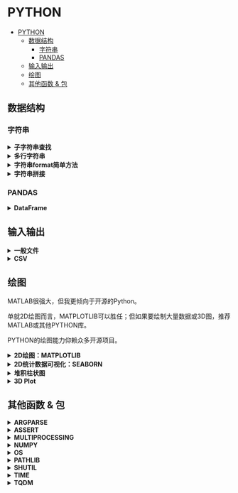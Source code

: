 # PYTHON

- [PYTHON](#python)
  - [数据结构](#数据结构)
    - [字符串](#字符串)
    - [PANDAS](#pandas)
  - [输入输出](#输入输出)
  - [绘图](#绘图)
  - [其他函数 & 包](#其他函数--包)

## 数据结构

### 字符串

<details>
<summary><b>子字符串查找</b></summary>

`str.find(sub,start,end)`

返回第一个子字符串的初始索引；若没找到，返回`-1`。

</details>

<details>
<summary><b>多行字符串</b></summary>

```python3
print("""Hello!
Welcome!
Goodbye!"""
)
```

```bash
Hello!
Welcome!
Goodbye!
```

尽量不要缩进，否则输出也有缩进。

</details>

<details>
<summary><b>字符串format简单方法</b></summary>

应该是3.8的新特性。

```python3
name = 'Ryan'
print(f'My name is {name}.')
```

```bash
My name is Ryan.
```

</details>

<details>
<summary><b>字符串拼接</b></summary>

```python3
a = 'Hello ' + 'World!'
print(a)

b = (
    'Hello '
    'World!'
    )
print(b)
```

```bash
Hello World!
Hello World!
```

注意，第二种写法没有逗号，否则就变成tuple了。

</details>

### PANDAS

<details>
<summary><b>DataFrame</b></summary>

每一列都是数据，对应一个标签。用字典表示：

```python3
d = {'col1': [1, 2], 'col2': [3, 4]}
df = pd.DataFrame(data=d)
```

</details>

## 输入输出

<details>
<summary><b>一般文件</b></summary>

```python3
fp = open("xxx.txt", 'w')
fp.write("haha\nhaha")
fp.close()
```

逐行读：

```python3
while True:
    line = fp.readline()
    if not line:
        break
```

numpy提供了更快的二进制读写方式：`np.fromfile(fp, dtype=np.uint8, count=block_size)`

</details>

<details>
<summary><b>CSV</b></summary>

一般文件读取方法：

```python3
import csv

csv_path = 'demo.csv'

# read
csv_fp = open(csv_path, 'r', newline='')
reader = csv.reader(csv_fp)
for line_list in reader:
    print(line_list)

# write
csv_fp = open(csv_path, 'w', newline='')
writer = csv.writer(csv_fp)
writer.writerow(['index_vid','psnr_ori','psnr_enh','dpsnr','name_vid'])

csv_fp.close()
```

更智能：

```python3
import pandas as pd

df = pd.read_csv(csv_file)
saved_column = df.column_name  # you can also use df['column_name']
```

</details>

## 绘图

MATLAB很强大，但我更倾向于开源的Python。

单就2D绘图而言，MATPLOTLIB可以胜任；但如果要绘制大量数据或3D图，推荐MATLAB或其他PYTHON库。

PYTHON的绘图能力仰赖众多开源项目。

<details>
<summary><b>2D绘图：MATPLOTLIB</b></summary>

[[official]](https://matplotlib.org/tutorials/introductory/pyplot.html)

```python3
import matplotlib.pyplot as plt

plt.plot(result)

plt.title(f'dMSE, QP={qp}')
plt.xlabel('TV')
plt.ylabel('dMSE')

plt.show()

plt.savefig('demo.png')

plt.clf()  # 如果要画新图，需要清除当前内容，但保留窗口
```

</details>

<details>
<summary><b>2D统计数据可视化：SEABORN</b></summary>

SEABORN擅长将2D统计数据可视化。由于其抽象性，使得作者可以更关注数据本身，而不是代码细节。

SEABORN的基础是MATPLOTLIB，常用数据格式为PANDAS。

[[概览]](https://seaborn.pydata.org/index.html)

[[所有教程]](https://seaborn.pydata.org/tutorial.html)

[[可接受的数据结构]](https://seaborn.pydata.org/tutorial/data_structure.html)

```python3
d = {'iter': val_logs['iter'], 'PSNR': val_logs['PSNR']}
df = pd.DataFrame(data=d)

sns_fig = sns.relplot(data=df, x='iter', y='PSNR')  # 绘制关系图

sns_fig.savefig(output.png")  # 保存图像
```

</details>

<details>
<summary><b>堆积柱状图</b></summary>

每次`bar`都建立在底层bar之上。

```python3
plt.bar(index_lst, new_y_lst, width=3, bottom=old_y_acc_lst)
```

默认hold，直至`plt.show()`

</details>

<details>
<summary><b>3D Plot</b></summary>

[[ref]](https://blog.csdn.net/u014636245/article/details/82799573)

</details>

## 其他函数 & 包

<details>
<summary><b>ARGPARSE</b></summary>

> 常规用法

- 设置长+短命名，注意引用时为长命名。
- 设置默认值，使用时可缺省，方便。
- 写一段话，描述参数的含义，方便理解。

```python3
import argparse

parser = argparse.ArgumentParser()
parser.add_argument('-io_v', '--io_val', type=str, \
    default="disk", \
    help="IO backend for validation: (lmdb | disk*)."
    )

opts = parser.parse_args()
print(opts.io_val)

opts_dict = vars(opts)  # 转换成字典，方便log逐行打印
log_fp.write(opts_dict['io_val'] + '\n')
```

> 输入列表

```python3
parser = argparse.ArgumentParser()
parser.add_argument('gpu', metavar='N', type=int, nargs='+')
args = parser.parse_args()
print(args.gpu)

python test.py 0 1 2 3
```

有时可以对参数分组（例如训练集和测试集都有相同含义的参数）：

```python3
group1 = parser.add_argument_group("group 1")
group2 = parser.add_argument_group("group 2")

group1.add_argument("--option1")
group2.add_argument("--option2")
```

</details>

<details>
<summary><b>ASSERT</b></summary>

```python3
assert not op.exists(a_path), "ALREADY EXISTS!"

a = "haha"
b = "hahha"
assert a in b, (f"{a} is not in "
    f"{b}!")
```

</details>

<details>
<summary><b>MULTIPROCESSING</b></summary>

> Pool of Workers

- `apply_async`：支持异步，非阻塞，返回结果后回调。
- `map`：阻塞，直至结果返回。
- `close`：关闭进程池，不再接受新任务。
- `join`：主进程阻塞，等待子进程退出。要在`close`后使用。

```python3
import multiprocessing as mp
import time


def func_demo(proc_id):
    print(f"start {proc_id}")
    time.sleep(3)
    print(f"end {proc_id}")


if __name__ == '__main__':  # windows下要写在里面
    pool = mp.Pool(processes=2)  # 最多2个进程并行
    proc_id_list = list(range(4)) # 0 -> 3
    for proc_id in proc_id_list:
        pool.apply_async(func=func_demo, args=(proc_id, ))
    pool.close()  # 禁止新进程加入
    pool.join()  # 阻塞，等所有子进程结束（再完成后面代码）
```

```bash
start 0
start 1
end 0
end 1
start 2
start 3
end 2
end 3
```

可以看到，同时只有2个进程并行。即当0和1执行后，循环阻塞，直至0结束后，2或3才开始执行。

> 代码记录

曾经在`pool.apply_asygn(func)`外面写`pbar.update()`。

后果就是，pbar速度飞快，然而`func()`却没有执行完。

通过查看htop可知，`apply_sygn(func)`是创建了众多进程，并且不受外部代码影响（不堵塞），直到`pool.close()`。

因此，`pbar.update()`最好放到`callback()`内部。否则进度是虚假的。

```python3
...
callback=lambda x :pbar.update(1)
```

注意得有一个形参x。因为callback必须接收参数，哪怕是无用的。
能放到`func()`里吗？貌似可以，但冲突很严重，速度慢。

> 背景知识

[[进程 vs. 线程]](https://zhuanlan.zhihu.com/p/76343641)

当我们启动程序时，系统中至少启动了一个对应进程。而一个进程可以包含多个线程。
这些线程可以共享进程空间中的内存空间。如果不加以管理，程序容易发生逻辑错误。
因此常用锁或信号量等机制来限制公共资源的使用。

作者开启了python中的多线程，发现单线程和多线程在速度上几乎没有区别。
原因：在python中，同一时刻只有一个线程运行，约束方式即GIL锁。
因此，python的多线程不是并行，而是并发。

![python-1](../imgs/python-1.jpg)

如图，python在工作一段时间（check interval）后，会主动释放GIL，让其他线程也参与工作。
在python3中，该间隔为15ms。

为了sidestep GIL问题，我们可以使用多进程而不是多线程。
由于不同进程是在不同GPU上执行的，因此可实现真正的并行。

[[回调函数]](https://www.zhihu.com/question/19801131)

回调函数（callback）：当func结束时，会调用回调函数；回调函数的参数即func的返回值。
显然，为了实现回调，我们需要将callback函数传递给func。
回调函数使得功能剥离，更灵活。

</details>

<details>
<summary><b>NUMPY</b></summary>

> random

```python3
np.random.choice(a_list)
```

从列表或迭代器中随机选一个。

> reshape

`resize`没有返回值，`reshape`有。

</details>

<details>
<summary><b>OS</b></summary>

也可以使用Python3自带的最新模块PATHLIB。

> 创建路径

判断路径是否存在，若不存在则创建：

```python3
if not os.exists(ADir):
    os.makedirs(ADir)
```

> 合成路径

```python3
import os.path as op
os.path.join("/home", "usrname")
```

> 提取最高层文件夹名

```python3
os.path.basename("/home/usrname/xxx.yuv").split(".")[0]
```

> 删除路径

```python3
os.removedirs(ADir)  # 只能删除空路径
```

> 获取当前工作路径

```python3
print(os.getcwd())
```

</details>

<details>
<summary><b>PATHLIB</b></summary>

> 和繁杂的`os.path`说拜拜。

```python3
from pathlib import Path

root_path = Path('C:/Files')  # 你没看错，无论系统，都用正斜杠即可！
file_path = root_path / 'file.csv'  # 比op简单多了

file_path.stem  # file
file_path.name  # file.csv
file_path.suffix  # csv
file_path.exists()  # True

a_Path_object.mkdir(parents=True)  # 可以代替makedirs的功能

a_path = Path('/aa/bb/cc')
a_path.name -> 'cc'

str(a_path) -> 转变回正常字符串，可以执行`split`等操作

a_path.rename('/foo')  --> 字符串或Path对象都可以
```

</details>

<details>
<summary><b>SHUTIL</b></summary>

```python3
shutil.rmtree(APath)  # 递归删除文件夹及文件
```

</details>

<details>
<summary><b>TIME</b></summary>

- `time.time()`：返回时间戳

</details>

<details>
<summary><b>TQDM</b></summary>

> 基础用法

```python3
from tqdm import tqdm

for i in tqdm(range(1e3)):
    pass
```

> 简化

```python3
from tqdm import trange

for i in trange(1e3):
    pass
```

> 手动控制更新

```python3
from tqdm import tqdm

with tqdm(total=1e3) as pbar:
    for i in range(1e2):
        pbar.update(10)  # 每次更新，进度+10
```

> 设置文字描述

```python3
from tqdm import tqdm

pbar = tqdm([name1, name2, name3])
for name in pbar:
    pbar.set_description("processing %s" % name)
```

> 进一步设置属性（如宽度和描述）

```python3
# 可以避免太宽换行显示
tqdm(alist, ncols=80)

# 可以把eta等去掉，只保留描述，百分比和bar
with tqdm(
    total=60*24,
    ncols=40,
    bar_format='{desc}{percentage:.1f}% |{bar}|'
    ) as pbar:
    pbar.update(accum_minute)
```

> 关闭对象

如果有多个pbar，一定要在每个pbar完成使命后`pbar.close()`，否则不换行。

</details>
